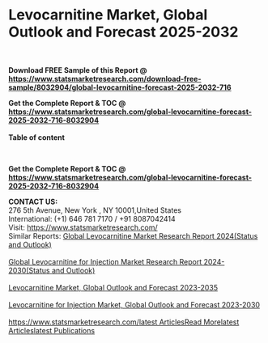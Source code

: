 <h1>Levocarnitine Market, Global Outlook and Forecast 2025-2032</h1><br/><p><strong>Download FREE Sample of this Report @ <a href="https://www.statsmarketresearch.com/download-free-sample/8032904/global-levocarnitine-forecast-2025-2032-716">https://www.statsmarketresearch.com/download-free-sample/8032904/global-levocarnitine-forecast-2025-2032-716</a></strong></p><div><b>Get the Complete Report & TOC @ <a href="https://www.statsmarketresearch.com/global-levocarnitine-forecast-2025-2032-716-8032904">https://www.statsmarketresearch.com/global-levocarnitine-forecast-2025-2032-716-8032904</a></b></div><br><b>Table of content</b><p><br><div><b>Get the Complete Report & TOC @ <a href="https://www.statsmarketresearch.com/global-levocarnitine-forecast-2025-2032-716-8032904">https://www.statsmarketresearch.com/global-levocarnitine-forecast-2025-2032-716-8032904</a></b></div></p> <b>CONTACT US:</b><br>276 5th Avenue, New York , NY 10001,United States<br>International: (+1) 646 781 7170 / +91 8087042414<br>Visit: <a href="https://www.statsmarketresearch.com/">https://www.statsmarketresearch.com/</a><br>Similar Reports: <a href="https://www.statsmarketresearch.com/global-levocarnitine-forecast-2025-2032-716-8032904">Global Levocarnitine Market Research Report 2024(Status and Outlook)</a><br/><br/><a href="https://www.statsmarketresearch.com/global-levocarnitine-forecast-2025-2032-716-8032904">Global Levocarnitine for Injection Market Research Report 2024-2030(Status and Outlook)</a><br/><br/><a href="https://www.statsmarketresearch.com/global-levocarnitine-forecast-2025-2032-716-8032904">Levocarnitine Market, Global Outlook and Forecast 2023-2035</a><br/><br/><a href="https://www.statsmarketresearch.com/global-levocarnitine-forecast-2025-2032-716-8032904">Levocarnitine for Injection Market, Global Outlook and Forecast 2023-2030</a><br/><br/><a href="https://gyeongbokgung.com">https://www.statsmarketresearch.com/</a><a href="https://hallyeomaritime.com">latest Articles</a><a href="https://jingwansa.com">Read More</a><a href=https://nguoiviet.jp/">latest Articles</a><a href="https://www.intelmarketresearch.com/">latest Publications</a>